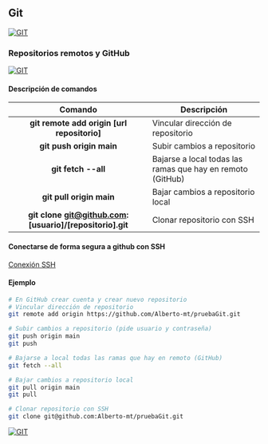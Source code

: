 ## Git
[![GIT](https://img.shields.io/badge/GIT-F05032?style=for-the-badge&logo=GIT&logoColor=white&labelColor=101010)](https://github.com/Alberto-mt/Terminal_de_comandos/blob/main/Git/index.md)

### Repositorios remotos y GitHub
[![GIT](https://img.shields.io/badge/REPOSITORIOS_REMOTOS_Y_GITHUB-44c04c?style=for-the-badge&logo=GIT&logoColor=white&labelColor=101010)](https://github.com/Alberto-mt/Terminal_de_comandos/blob/main/Git/categories/Repositorios_remotos_y_github.md)

#### Descripción de comandos
| Comando  | Descripción  |
|:-:|---|
| **git remote add origin \[url repositorio\]**  | Vincular dirección de repositorio  |
| **git push origin main**  | Subir cambios a repositorio  |
| **git fetch --all**  | Bajarse a local todas las ramas que hay en remoto (GitHub) |
| **git pull origin main**  | Bajar cambios a repositorio local  |
| **git clone git@github.com:\[usuario\]/\[repositorio\].git**  | Clonar repositorio con SSH  |

#### Conectarse de forma segura a github con SSH
[Conexión SSH](https://docs.github.com/es/authentication/connecting-to-github-with-ssh)
#### Ejemplo
```bash
# En GitHub crear cuenta y crear nuevo repositorio
# Vincular dirección de repositorio
git remote add origin https://github.com/Alberto-mt/pruebaGit.git

# Subir cambios a repositorio (pide usuario y contraseña)
git push origin main
git push

# Bajarse a local todas las ramas que hay en remoto (GitHub)
git fetch --all

# Bajar cambios a repositorio local
git pull origin main
git pull

# Clonar repositorio con SSH
git clone git@github.com:Alberto-mt/pruebaGit.git
```

[![GIT](https://img.shields.io/badge/REPOSITORIOS_REMOTOS_Y_GITHUB-44c04c?style=for-the-badge&label=&#9650;&logoColor=white&labelColor=101010)](https://github.com/Alberto-mt/Terminal_de_comandos/blob/main/Git/categories/Repositorios_remotos_y_github.md)
